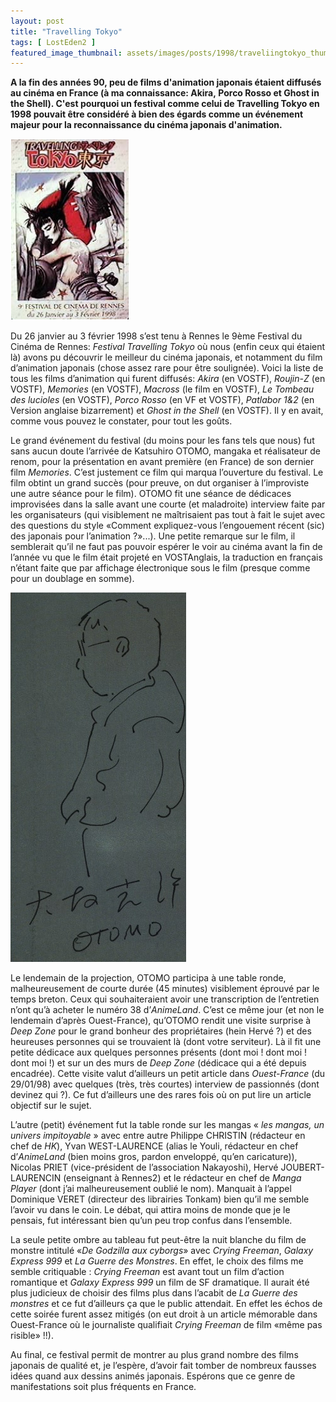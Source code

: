 ```yaml
---
layout: post
title: "Travelling Tokyo"
tags: [ LostEden2 ]
featured_image_thumbnail: assets/images/posts/1998/traveliingtokyo_thumbnail.jpg
--- 
```


**A la fin des années 90, peu de films d'animation japonais étaient diffusés au cinéma en France (à ma connaissance: Akira, Porco Rosso et Ghost in the Shell). C'est pourquoi un festival comme celui de Travelling Tokyo en 1998 pouvait être considéré à bien des égards comme un événement majeur pour la reconnaissance du cinéma japonais d'animation.**

![Image](assets/images/posts/1998/travellingtokyo.png#left)

Du 26 janvier au 3 février 1998 s’est tenu à Rennes le 9ème Festival du Cinéma de Rennes: *Festival Travelling Tokyo* où nous (enfin ceux qui étaient là) avons pu découvrir le meilleur du cinéma japonais, et notamment du film d’animation japonais (chose assez rare pour être soulignée). Voici la liste de tous les films d’animation qui furent diffusés: *Akira* (en VOSTF), *Roujin-Z* (en VOSTF), *Memories* (en VOSTF), *Macross* (le film en VOSTF), *Le Tombeau des lucioles* (en VOSTF), *Porco Rosso* (en VF et VOSTF), *Patlabor 1&2* (en Version anglaise bizarrement) et *Ghost in the Shell* (en VOSTF). Il y en avait, comme vous pouvez le constater, pour tout les goûts. 

Le grand événement du festival (du moins pour les fans tels que nous) fut sans aucun doute l’arrivée de Katsuhiro OTOMO, mangaka et réalisateur de renom, pour la présentation en avant première (en France) de son dernier film *Memories*. C’est justement ce film qui marqua l’ouverture du festival. Le film obtint un grand succès (pour preuve, on dut organiser à l’improviste une autre séance pour le film). OTOMO fit une séance de dédicaces improvisées dans la salle avant une courte (et maladroite) interview faite par les organisateurs (qui visiblement ne maîtrisaient pas tout à fait le sujet avec des questions du style «Comment expliquez-vous l’engouement récent (sic) des japonais pour l’animation ?»...). Une petite remarque sur le film, il semblerait qu’il ne faut pas pouvoir espérer le voir au cinéma avant la fin de l’année vu que le film était projeté en VOSTAnglais, la traduction en français n’étant faite que par affichage électronique sous le film (presque comme pour un doublage en somme).

![Image](assets/images/posts/1998/dedicace_otomo.jpg#right)

Le lendemain de la projection, OTOMO participa à une table ronde, malheureusement de courte durée (45 minutes) visiblement éprouvé par le temps breton. Ceux qui souhaiteraient avoir une transcription de l’entretien n’ont qu’à acheter le numéro 38 d’*AnimeLand*. C’est ce même jour (et non le lendemain d’après Ouest-France), qu’OTOMO rendit une visite surprise à *Deep Zone* pour le grand bonheur des propriétaires (hein Hervé ?) et des heureuses personnes qui se trouvaient là (dont votre serviteur). Là il fit une petite dédicace aux quelques personnes présents (dont moi ! dont moi ! dont moi !) et sur un des murs de *Deep Zone* (dédicace qui a été depuis encadrée). Cette visite valut d’ailleurs un petit article dans *Ouest-France* (du 29/01/98) avec quelques (très, très courtes) interview de passionnés (dont devinez qui ?). Ce fut d’ailleurs une des rares fois où on put lire un article objectif sur le sujet.

L’autre (petit) événement fut la table ronde sur les mangas « *les mangas, un univers impitoyable* » avec entre autre Philippe CHRISTIN (rédacteur en chef de *HK*), Yvan WEST-LAURENCE (alias le Youli, rédacteur en chef d’*AnimeLand* (bien moins gros, pardon enveloppé, qu’en caricature)), Nicolas PRIET (vice-président de l’association Nakayoshi), Hervé JOUBERT-LAURENCIN (enseignant à Rennes2) et le rédacteur en chef de *Manga Player* (dont j’ai malheureusement oublié le nom). Manquait à l’appel Dominique VERET (directeur des librairies Tonkam) bien qu’il me semble l’avoir vu dans le coin. Le débat, qui attira moins de monde que je le pensais, fut intéressant bien qu’un peu trop confus dans l’ensemble.

La seule petite ombre au tableau fut peut-être la nuit blanche du film de monstre intitulé «*De Godzilla aux cyborgs*» avec *Crying Freeman*, *Galaxy Express 999* et *La Guerre des Monstres*. En effet, le choix des films me semble critiquable : *Crying Freeman* est avant tout un film d’action romantique et *Galaxy Express 999* un film de SF dramatique. Il aurait été plus judicieux de choisir des films plus dans l’acabit de *La Guerre des monstres* et ce fut d’ailleurs ça que le public attendait. En effet les échos de cette soirée furent assez mitigés (on eut droit à un article mémorable dans Ouest-France où le journaliste qualifiait *Crying Freeman* de film «même pas risible» !!).

Au final, ce festival permit de montrer au plus grand nombre des films japonais de qualité et, je l’espère, d’avoir fait tomber de nombreux fausses idées quand aux dessins animés japonais. Espérons que ce genre de manifestations soit plus fréquents en France.



